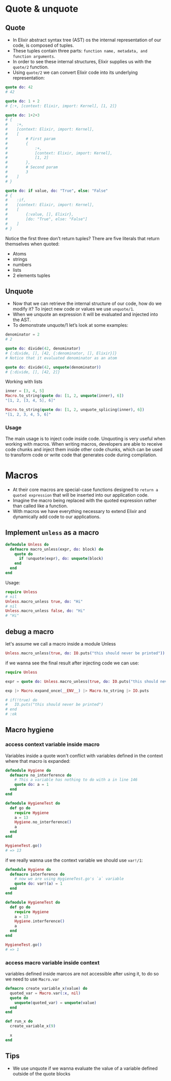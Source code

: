 # Quote & unquote

## Quote

- In Elixir abstract syntax tree (AST) os the internal representation of our code, is composed of tuples.
- These tuples contain three parts: `function name, metadata, and function arguments`.
- In order to see these internal structures, Elixir supplies us with the `quote/2` function.
- Using `quote/2` we can convert Elixir code into its underlying representation:

```elixir
quote do: 42
# 42

quote do: 1 + 2
# {:+, [context: Elixir, import: Kernel], [1, 2]}

quote do: 1+2+3
# {
#    :+,
#    [context: Elixir, import: Kernel],
#    [
#        # First param
#        {
#            :+,
#            [context: Elixir, import: Kernel],
#            [1, 2]
#        },
#        # Second param
#        3
#    ]
# }

quote do: if value, do: "True", else: "False"
# {
#    :if,
#    [context: Elixir, import: Kernel],
#    [
#        {:value, [], Elixir},
#        [do: "True", else: "False"]
#    ]
# }
```

Notice the first three don’t return tuples? There are five literals that return themselves when quoted:

- Atoms
- strings
- numbers
- lists
- 2 elements tuples

## Unquote

- Now that we can retrieve the internal structure of our code, how do we modify it? To inject new code or values we use `unquote/1`.
- When we unquote an expression it will be evaluated and injected into the AST.
- To demonstrate unquote/1 let’s look at some examples:

```elixir
denominator = 2
# 2

quote do: divide(42, denominator)
# {:divide, [], [42, {:denominator, [], Elixir}]}
# Notice that it evaluated denominator as an atom

quote do: divide(42, unquote(denominator))
# {:divide, [], [42, 2]}
```

Working with lists

```elixir
inner = [3, 4, 5]
Macro.to_string(quote do: [1, 2, unquote(inner), 6])
"[1, 2, [3, 4, 5], 6]"

Macro.to_string(quote do: [1, 2, unquote_splicing(inner), 6])
"[1, 2, 3, 4, 5, 6]"
```

### Usage

The main usage is to inject code inside code.
Unquoting is very useful when working with macros. When writing macros, developers are able to receive code chunks and inject them inside other code chunks, which can be used to transform code or write code that generates code during compilation.

# Macros

- At their core macros are special-case functions designed to `return a quoted expression` that will be inserted into our application code.
- Imagine the macro being replaced with the quoted expression rather than called like a function.
- With macros we have everything necessary to extend Elixir and dynamically add code to our applications.

## Implement `unless` as a macro

```elixir
defmodule Unless do
  defmacro macro_unless(expr, do: block) do
    quote do
      if !unquote(expr), do: unquote(block)
    end
  end
end
```

Usage:

```elixir
require Unless
# nil
Unless.macro_unless true, do: "Hi"
# nil
Unless.macro_unless false, do: "Hi"
# "Hi"
```

## debug a macro

let's assume we call a macro inside a module Unless

```elixir
Unless.macro_unless(true, do: IO.puts("this should never be printed"))
```

if we wanna see the final result after injecting code we can use:

```elixir
require Unless

expr = quote do: Unless.macro_unless(true, do: IO.puts("this should never be printed"))

exp |> Macro.expand_once(__ENV__) |> Macro.to_string |> IO.puts

# if(!true) do
#   IO.puts("this should never be printed")
# end
# :ok
```

## Macro hygiene

### access context variable inside macro

Variables inside a quote won't conflict with variables defined in the context where that macro is expanded:

```elixir
defmodule Hygiene do
  defmacro no_interference do
    # This a variable has nothing to do with a in line 146
    quote do: a = 1
  end
end

defmodule HygieneTest do
  def go do
    require Hygiene
    a = 13
    Hygiene.no_interference()
    a
  end
end

HygieneTest.go()
# => 13
```

if we really wanna use the context variable we should use `var!/1`:

```elixir
defmodule Hygiene do
  defmacro interference do
    # now we are using HygieneTest.go's `a` variable
    quote do: var!(a) = 1
  end
end

defmodule HygieneTest do
  def go do
    require Hygiene
    a = 13
    Hygiene.interference()
    a
  end
end

HygieneTest.go()
# => 1
```

### access macro variable inside context

variables defined inside marcos are not accessible after using it, to do so we need to use `Macro.var`

```elixir
defmacro create_variable_x(value) do
  quoted_var = Macro.var(:x, nil)
  quote do
    unquote(quoted_var) = unquote(value)
  end
end

def run_x do
  create_variable_x(9)

  x
end
```

## Tips

- We use unquote if we wanna evaluate the value of a variable defined outside of the quote blocks
